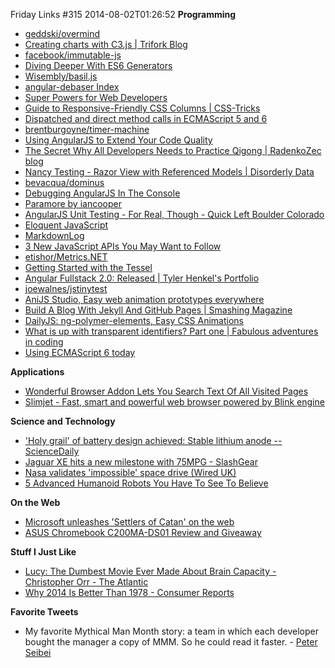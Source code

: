 Friday Links #315
2014-08-02T01:26:52
**Programming**

  * [geddski/overmind](https://github.com/geddski/overmind)
  * [Creating charts with C3.js | Trifork Blog](http://blog.trifork.com/2014/07/29/creating-charts-with-c3-js/)
  * [facebook/immutable-js](https://github.com/facebook/immutable-js)
  * [Diving Deeper With ES6 Generators](http://davidwalsh.name/es6-generators-dive)
  * [Wisembly/basil.js](https://github.com/Wisembly/basil.js)
  * [angular-debaser Index](http://decipherinc.github.io/angular-debaser/)
  * [Super Powers for Web Developers](http://usersnap.com/blog/super-powers-for-web-developers/)
  * [Guide to Responsive-Friendly CSS Columns | CSS-Tricks](http://css-tricks.com/guide-responsive-friendly-css-columns/)
  * [Dispatched and direct method calls in ECMAScript 5 and 6](http://www.2ality.com/2014/07/method-calls.html)
  * [brentburgoyne/timer-machine](https://github.com/brentburgoyne/timer-machine)
  * [Using AngularJS to Extend Your Code Quality](http://csharperimage.jeremylikness.com/2014/07/using-angularjs-to-extend-your-code.html?utm_source=feedburner&utm_medium=feed&utm_campaign=Feed%3A+CSharperImage+%28C%23er+%3A+IMage%29)
  * [The Secret Why All Developers Needs to Practice Qigong | RadenkoZec blog](http://blog.developers.ba/secret-developers-needs-practice-qigong/)
  * [Nancy Testing - Razor View with Referenced Models | Disorderly Data](http://kzhendev.wordpress.com/2014/07/28/nancy-testing-razor-view-with-referenced-models/)
  * [bevacqua/dominus](https://github.com/bevacqua/dominus)
  * [Debugging AngularJS In The Console](http://odetocode.com/blogs/scott/archive/2014/07/29/debugging-angularjs-in-the-console.aspx)
  * [Paramore by iancooper](http://iancooper.github.io/Paramore/Introduction.html)
  * [AngularJS Unit Testing - For Real, Though - Quick Left Boulder Colorado](http://quickleft.com/blog/angularjs-unit-testing-for-real-though?utm_source=ng-newsletter&utm_campaign=4709eb30a4-AngularJS_Newsletter_7_29_147_27_2014&utm_medium=email&utm_term=0_fa61364f13-4709eb30a4-88880093)
  * [Eloquent JavaScript](http://eloquentjavascript.net/)
  * [MarkdownLog](http://markdownlog.com/)
  * [3 New JavaScript APIs You May Want to Follow](http://www.sitepoint.com/3-new-javascript-apis-may-want-follow/?utm_source=html5weekly&utm_medium=email)
  * [etishor/Metrics.NET](https://github.com/etishor/Metrics.NET)
  * [Getting Started with the Tessel](http://blog.maartenballiauw.be/post/2014/07/30/Getting-Started-with-the-Tessel.aspx)
  * [Angular Fullstack 2.0: Released | Tyler Henkel's Portfolio](http://tylerhenkel.com/angular-fullstack-2-0-released/?utm_source=The+Web+Weekly+Newsletter&utm_campaign=1a30b0d092-The_Web_Weekly_Edition_10&utm_medium=email&utm_term=0_8ad074a071-1a30b0d092-100366213)
  * [joewalnes/jstinytest](https://github.com/joewalnes/jstinytest?utm_source=javascriptweekly&utm_medium=email)
  * [AniJS Studio, Easy web animation prototypes everywhere](http://anijs.github.io/studio/?utm_source=javascriptweekly&utm_medium=email)
  * [Build A Blog With Jekyll And GitHub Pages | Smashing Magazine](http://www.smashingmagazine.com/2014/08/01/build-blog-jekyll-github-pages/)
  * [DailyJS: ng-polymer-elements, Easy CSS Animations](http://dailyjs.com/2014/08/01/ngpolymer/)
  * [What is up with transparent identifiers? Part one | Fabulous adventures in coding](http://ericlippert.com/2014/07/31/transparent-identifiers-part-one/)
  * [Using ECMAScript 6 today](http://www.2ality.com/2014/08/es6-today.html?utm_source=feedburner&utm_medium=feed&utm_campaign=Feed%3A+2ality+%282ality+%E2%80%93+technology%2C+life%29)

**Applications**

  * [Wonderful Browser Addon Lets You Search Text Of All Visited Pages](http://www.techsupportalert.com/cdn/wonderful-browser-addon-lets-you-search-text-all-visited-pages.htm?utm_source=feedburner&utm_medium=feed&utm_campaign=Feed%3A+gizmosbest+%28Gizmo%27s+Best-ever+Freeware%29)
  * [Slimjet - Fast, smart and powerful web browser powered by Blink engine](http://www.slimjet.com/en/)

**Science and Technology**

  * ['Holy grail' of battery design achieved: Stable lithium anode -- ScienceDaily](http://www.sciencedaily.com/releases/2014/07/140727165708.htm)
  * [Jaguar XE hits a new milestone with 75MPG - SlashGear](http://www.slashgear.com/jaguar-xe-hits-a-new-milestone-with-75mpg-29339180/)
  * [Nasa validates 'impossible' space drive (Wired UK)](http://www.wired.co.uk/news/archive/2014-07/31/nasa-validates-impossible-space-drive)
  * [5 Advanced Humanoid Robots You Have To See To Believe](http://www.makeuseof.com/tag/5-advanced-humanoid-robots-you-have-to-see-to-believe/)

**On the Web**

  * [Microsoft unleashes 'Settlers of Catan' on the web](http://www.engadget.com/2014/07/25/microsoft-unleashes-settlers-of-catan-on-the-web/)
  * [ASUS Chromebook C200MA-DS01 Review and Giveaway](http://www.makeuseof.com/tag/asus-chromebook-c200ma-ds01-review-and-giveaway/)

**Stuff I Just Like**

  * [Lucy: The Dumbest Movie Ever Made About Brain Capacity - Christopher Orr - The Atlantic](http://www.theatlantic.com/entertainment/archive/2014/07/life-is-futile-so-heres-what-to-do-with-it-according-to-lucy-a-spoilereview/375006/)
  * [Why 2014 Is Better Than 1978 - Consumer Reports](http://www.consumerreports.org/cro/magazine/2014/09/why-2014-is-better-than-1978/index.htm)

**Favorite Tweets**

  * My favorite Mythical Man Month story: a team in which each developer bought the manager a copy of MMM. So he could read it faster. - [Peter Seibei](https://twitter.com/peterseibel/status/491737444253831168)
